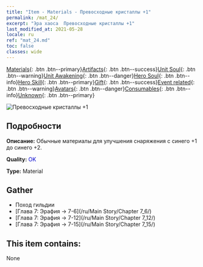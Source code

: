 ```yaml
---
title: "Item - Materials - Превосходные кристаллы +1"
permalink: /mat_24/
excerpt: "Эра хаоса  Превосходные кристаллы +1"
last_modified_at: 2021-05-28
locale: ru
ref: "mat_24.md"
toc: false
classes: wide
---
```

 [Materials](/ItemsRU/){: .btn .btn--primary}[Artifacts](/ItemsRU/Artifacts/){: .btn .btn--success}[Unit Soul](/ItemsRU/UnitSoul/){: .btn .btn--warning}[Unit Awakening](/ItemsRU/UnitAwakening/){: .btn .btn--danger}[Hero Soul](/ItemsRU/HeroSoul/){: .btn .btn--info}[Hero Skill](/ItemsRU/HeroSkill/){: .btn .btn--primary}[Gift](/ItemsRU/Gift/){: .btn .btn--success}[Event related](/ItemsRU/Events/){: .btn .btn--warning}[Avatars](/ItemsRU/Avatars/){: .btn .btn--danger}[Consumables](/ItemsRU/Consumables/){: .btn .btn--info}[Unknown](/ItemsRU/Unknown/){: .btn .btn--primary}

 ![Превосходные кристаллы +1](/images/t/i_cailiao_shuijing1.png)

## Подробности
 **Описание:** Обычные материалы для улучшения снаряжения c синего +1 до синего +2.

 **Quality:** <span style="color: #0000CD">OK</span>

 **Type:** Material

## Gather

*    Поход гильдии 
*    [Глава 7: Эрафия -> 7-6](/ru/Main Story/Chapter 7_6/) 
*    [Глава 7: Эрафия -> 7-12](/ru/Main Story/Chapter 7_12/) 
*    [Глава 7: Эрафия -> 7-15](/ru/Main Story/Chapter 7_15/) 

## This item contains:

  None

